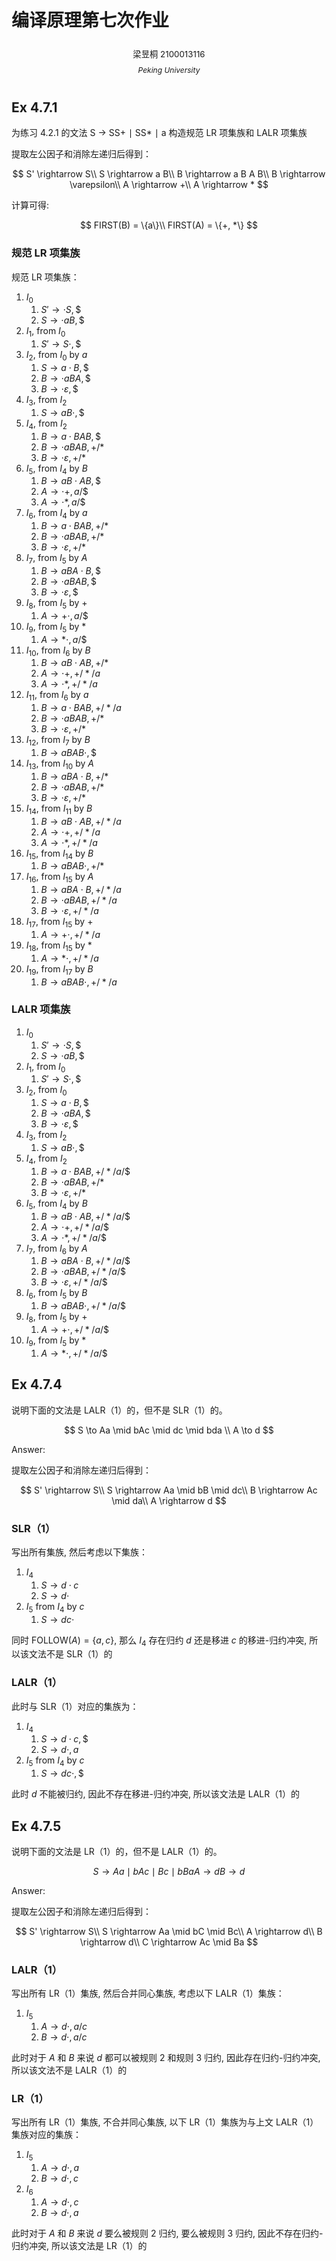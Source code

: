 # 编译原理第七次作业

<center><div style='height:2mm;'></div><div style="font-size:10pt;">梁昱桐 2100013116</div></center>

<center><span style="font-size:9pt;line-height:9mm"><i>Peking University</i></span></center>

## Ex 4.7.1

为练习 4.2.1 的文法 S $\to$ SS+ $\mid$ SS* $\mid$ a 构造规范 LR 项集族和 LALR 项集族

提取左公因子和消除左递归后得到：

$$
S' \rightarrow S\\
S \rightarrow a B\\
B \rightarrow a B A B\\
B \rightarrow \varepsilon\\
A \rightarrow +\\
A \rightarrow *
$$

计算可得:

$$
FIRST(B) = \{a\}\\
FIRST(A) = \{+, *\}
$$

### 规范 LR 项集族

规范 LR 项集族：

1. $I_0$
   1. $S'\to \cdot S, \$$
   2. $S \to \cdot aB, \$$
2. $I_1$, from $I_0$
   1. $S' \to S \cdot, \$$
3. $I_2$, from $I_0$ by $a$
   1. $S \to a \cdot B, \$$
   2. $B \to \cdot aBA, \$$
   3. $B \to \cdot \varepsilon, \$$
4. $I_3$, from $I_2$
   1. $S \to aB \cdot, \$$
5. $I_4$, from $I_2$
   1. $B \to a \cdot BAB, \$$
   2. $B \to \cdot aBAB, +/*$
   3. $B \to \cdot \varepsilon, +/*$
6. $I_5$, from $I_4$ by $B$
   1. $B \to aB \cdot AB, \$$
   2. $A \to \cdot +, a/\$$
   3. $A \to \cdot *, a/\$$
7. $I_6$, from $I_4$ by $a$
   1. $B \to a \cdot BAB, +/*$
   2. $B \to \cdot aBAB, +/*$
   3. $B \to \cdot \varepsilon, +/*$
8. $I_7$, from $I_5$ by $A$
   1. $B \to aBA \cdot B, \$$
   2. $B \to \cdot aBAB, \$$
   3. $B \to \cdot \varepsilon, \$$
9. $I_8$, from $I_5$ by $+$
   1. $A \to + \cdot, a/\$$
10. $I_9$, from $I_5$ by $*$
    1. $A \to * \cdot, a/\$$
11. $I_{10}$, from $I_6$ by $B$
    1. $B \to aB \cdot AB, +/*$
    2. $A \to \cdot +, +/*/a$
    3. $A \to \cdot *, +/*/a$
12. $I_{11}$, from $I_6$ by $a$
    1. $B \to a \cdot BAB, +/*/a$
    2. $B \to \cdot aBAB, +/*$
    3. $B \to \cdot \varepsilon, +/*$
13. $I_{12}$, from $I_{7}$ by $B$
    1. $B \to aBAB \cdot, \$$
14. $I_{13}$, from $I_{10}$ by $A$
    1. $B \to aBA \cdot B, +/*$
    2. $B \to \cdot aBAB, +/*$
    3. $B \to \cdot \varepsilon, +/*$
15. $I_{14}$, from $I_{11}$ by $B$
    1. $B \to aB \cdot AB, +/*/a$
    2. $A \to \cdot +, +/*/a$
    3. $A \to \cdot *, +/*/a$
16. $I_{15}$, from $I_{14}$ by $B$
    1. $B \to aBAB \cdot, +/*$
17. $I_{16}$, from $I_{15}$ by $A$
    1. $B \to aBA \cdot B, +/*/a$
    2. $B \to \cdot aBAB, +/*/a$
    3. $B \to \cdot \varepsilon, +/*/a$
18. $I_{17}$, from $I_{15}$ by $+$
    1. $A \to + \cdot, +/*/a$
19. $I_{18}$, from $I_{15}$ by $*$
    1. $A \to * \cdot, +/*/a$
20. $I_{19}$, from $I_{17}$ by $B$
    1. $B \to aBAB \cdot, +/*/a$

### LALR 项集族

1. $I_0$
   1. $S'\to \cdot S, \$$
   2. $S \to \cdot aB, \$$
2. $I_1$, from $I_0$
   1. $S' \to S \cdot, \$$
3. $I_2$, from $I_0$
   1. $S \to a \cdot B, \$$
   2. $B \to \cdot aBA, \$$
   3. $B \to \cdot \varepsilon, \$$
4. $I_3$, from $I_2$
   1. $S \to aB \cdot, \$$
5. $I_4$, from $I_2$
   1. $B \to a \cdot BAB, +/*/a/\$$
   2. $B \to \cdot aBAB, +/*$
   3. $B \to \cdot \varepsilon, +/*$
6. $I_5$, from $I_4$ by $B$
   1. $B \to aB \cdot AB, +/*/a/\$$
   2. $A \to \cdot +, +/*/a/\$$
   3. $A \to \cdot *, +/*/a/\$$
7. $I_7$, from $I_6$ by $A$
   1. $B \to aBA \cdot B, +/*/a/\$$
   2. $B \to \cdot aBAB, +/*/a/\$$
   3. $B \to \cdot \varepsilon, +/*/a/\$$
8. $I_6$, from $I_5$ by $B$
   1. $B \to aBAB \cdot, +/*/a/\$$
9. $I_8$, from $I_5$ by $+$
   1. $A \to + \cdot, +/*/a/\$$
10. $I_9$, from $I_5$ by $*$
    1. $A \to * \cdot, +/*/a/\$$

## Ex 4.7.4

说明下面的文法是 LALR（1）的，但不是 SLR（1）的。

$$
S \to Aa \mid bAc \mid dc \mid bda \\
A \to d
$$

Answer:

提取左公因子和消除左递归后得到：

$$
S' \rightarrow S\\
S \rightarrow Aa \mid bB \mid dc\\
B \rightarrow Ac \mid da\\
A \rightarrow d
$$

### SLR（1）

写出所有集族, 然后考虑以下集族：

1. $I_4$
   1. $S \to d \cdot c$
   2. $S \to d \cdot$
2. $I_5$ from $I_4$ by $c$
   1. $S \to dc \cdot$

同时 $\text{FOLLOW}(A) = \{a,c\}$, 那么 $I_4$ 存在归约 $d$ 还是移进 $c$ 的移进-归约冲突, 所以该文法不是 SLR（1）的

### LALR（1）

此时与 SLR（1）对应的集族为：

1. $I_4$
   1. $S \to d \cdot c, \$$
   2. $S \to d \cdot, a$
2. $I_5$ from $I_4$ by $c$
   1. $S \to dc \cdot, \$$

此时 $d$ 不能被归约, 因此不存在移进-归约冲突, 所以该文法是 LALR（1）的

## Ex 4.7.5

说明下面的文法是 LR（1）的，但不是 LALR（1）的。

$$
S \to Aa \mid bAc \mid Bc \mid bBa
A \to d
B \to d
$$

Answer:

提取左公因子和消除左递归后得到：

$$
S' \rightarrow S\\
S \rightarrow Aa \mid bC \mid Bc\\
A \rightarrow d\\
B \rightarrow d\\
C \rightarrow Ac \mid Ba
$$

### LALR（1）

写出所有 LR（1）集族, 然后合并同心集族, 考虑以下 LALR（1）集族：

1. $I_5$
   1. $A \to d \cdot, a/c$
   2. $B \to d \cdot, a/c$

此时对于 $A$ 和 $B$ 来说 $d$ 都可以被规则 2 和规则 3 归约, 因此存在归约-归约冲突, 所以该文法不是 LALR（1）的

### LR（1）

写出所有 LR（1）集族, 不合并同心集族, 以下 LR（1）集族为与上文 LALR（1）集族对应的集族：

1. $I_5$
   1. $A \to d \cdot, a$
   2. $B \to d \cdot, c$
2. $I_6$
   1. $A \to d \cdot, c$
   2. $B \to d \cdot, a$

此时对于 $A$ 和 $B$ 来说 $d$ 要么被规则 2 归约, 要么被规则 3 归约, 因此不存在归约-归约冲突, 所以该文法是 LR（1）的
